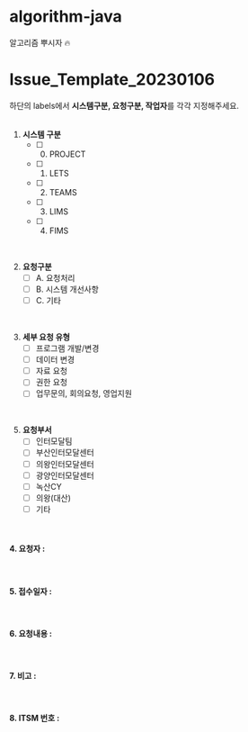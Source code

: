 # algorithm-java
알고리즘 뿌시자 :fire:


# Issue_Template_20230106
하단의 labels에서 **시스템구분, 요청구분, 작업자**를 각각 지정해주세요.<br><br>


1. **시스템 구분**
   - [ ] 0. PROJECT
   - [ ] 1. LETS
   - [ ] 2. TEAMS
   - [ ] 3. LIMS
   - [ ] 4. FIMS
<br>

2. **요청구분**
   - [ ]  A. 요청처리
   - [ ]  B. 시스템 개선사항
   - [ ]  C. 기타
<br>

3. **세부 요청 유형**
   - [ ] 프로그램 개발/변경
   - [ ] 데이터 변경
   - [ ] 자료 요청
   - [ ] 권한 요청
   - [ ] 업무문의, 회의요청, 영업지원
<br>
	
5. **요청부서**
   - [ ] 인터모달팀
   - [ ] 부산인터모달센터
   - [ ] 의왕인터모달센터
   - [ ] 광양인터모달센터
   - [ ] 녹산CY
   - [ ] 의왕(대산)
   - [ ] 기타
<br>

#### 4. 요청자 : 
<br>

#### 5. 접수일자 :
<br>

#### 6. 요청내용 :
<br>

#### 7. 비고 : 
<br>

#### 8. ITSM 번호 :
